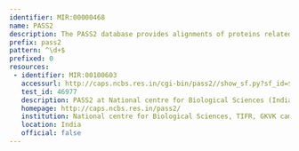 ```yaml
---
identifier: MIR:00000468
name: PASS2
description: The PASS2 database provides alignments of proteins related at the superfamily level and are characterized by low sequence identity.
prefix: pass2
pattern: ^\d+$
prefixed: 0
resources:
 - identifier: MIR:00100603
   accessurl: http://caps.ncbs.res.in/cgi-bin/pass2//show_sf.py?sf_id=${id}
   test_id: 46977
   description: PASS2 at National centre for Biological Sciences (India)
   homepage: http://caps.ncbs.res.in/pass2/
   institution: National centre for Biological Sciences, TIFR, GKVK campus, Bangalore, Karnataka
   location: India
   official: false
---
```

